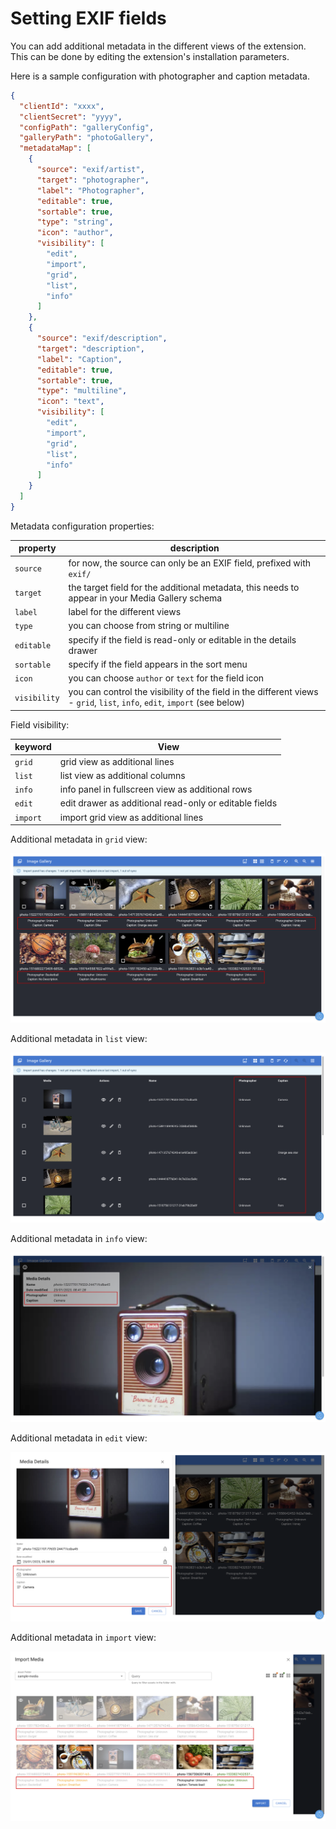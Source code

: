# Setting EXIF fields

You can add additional metadata in the different views of the extension. This can be done by editing the extension's installation parameters. 

Here is a sample configuration with photographer and caption metadata.

```json
{
  "clientId": "xxxx",
  "clientSecret": "yyyy",
  "configPath": "galleryConfig",
  "galleryPath": "photoGallery",
  "metadataMap": [
    {
      "source": "exif/artist",
      "target": "photographer",
      "label": "Photographer",
      "editable": true,
      "sortable": true,
      "type": "string",
      "icon": "author",
      "visibility": [
        "edit",
        "import",
        "grid",
        "list",
        "info"
      ]
    },
    {
      "source": "exif/description",
      "target": "description",
      "label": "Caption",
      "editable": true,
      "sortable": true,
      "type": "multiline",
      "icon": "text",
      "visibility": [
        "edit",
        "import",
        "grid",
        "list",
        "info"
      ]
    }
  ]
}
```

Metadata configuration properties:

| property | description |
|----------|-------------|
| `source` | for now, the source can only be an EXIF field, prefixed with `exif/` |
| `target` | the target field for the additional metadata, this needs to appear in your Media Gallery schema |
| `label` | label for the different views |
| `type` | you can choose from string or multiline |
| `editable` | specify if the field is read-only or editable in the details drawer |
| `sortable` | specify if the field appears in the sort menu |
| `icon` | you can choose `author` or `text` for the field icon |
| `visibility` | you can control the visibility of the field in the different views - `grid`, `list`, `info`, `edit`, `import` (see below) |

Field visibility:

| keyword | View |
|---------|------|
| `grid` | grid view as additional lines |
| `list` | list view as additional columns |
| `info` | info panel in fullscreen view as additional rows |
| `edit` | edit drawer as additional read-only or editable fields |
| `import` | import grid view as additional lines |

Additional metadata in `grid` view:

![Metadata in grid view](../media/metadata-grid-view.png)

Additional metadata in `list` view:

![Metadata in list view](../media/metadata-list-view.png)

Additional metadata in `info` view:

![Metadata in info view](../media/metadata-info-view.png)

Additional metadata in `edit` view:

![Metadata in edit view](../media/metadata-edit-view.png)

Additional metadata in `import` view:

![Metadata in import view](../media/metadata-import-view.png)

